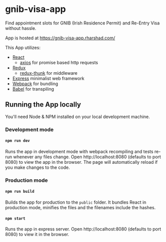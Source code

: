# gnib-visa-app
Find appointment slots for GNIB (Irish Residence Permit) and Re-Entry Visa without hassle.

App is hosted at https://gnib-visa-app.rharshad.com/

This App utilizes:
- [React](https://reactjs.org/)
    - [axios](https://www.npmjs.com/package/axios) for promise based http requests
- [Redux](https://redux.js.org/)
    - [redux-thunk](https://www.npmjs.com/package/redux-thunk) for middleware
- [Express](https://www.npmjs.com/package/express) minimalist web framework
- [Webpack](https://webpack.github.io/) for bundling
- [Babel](https://babeljs.io/) for transpiling

## Running the App locally
You'll need Node & NPM installed on your local development machine.

### Development mode

#### `npm run dev`
Runs the app in development mode with webpack recompiling and tests re-run whenever any files change.
Open http://localhost:8080 (defaults to port 8080) to view the app in the browser.
The page will automatically reload if you make changes to the code.

### Production mode

#### `npm run build`
Builds the app for production to the `public` folder.
It bundles React in production mode, minifies the files and the filenames include the hashes.

#### `npm start`
Runs the app in express server. Open http://localhost:8080 (defaults to port 8080) to view it in the browser.